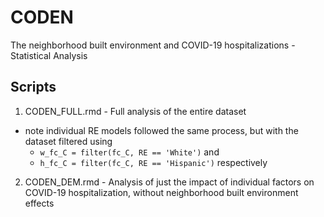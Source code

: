 # CODEN
The neighborhood built environment and COVID-19 hospitalizations - Statistical Analysis

## Scripts
1. CODEN_FULL.rmd - Full analysis of the entire dataset
  * note individual RE models followed the same process, but with the dataset filtered using
    + `w_fc_C = filter(fc_C, RE == 'White')` and
    + `h_fc_C = filter(fc_C, RE == 'Hispanic')` respectively
2. CODEN_DEM.rmd - Analysis of just the impact of individual factors on COVID-19 hospitalization, without neighborhood built environment effects
